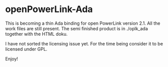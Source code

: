 # openPowerLink-Ada

This is becoming a thin Ada binding for open PowerLink version 2.1.
All the work files are still present. The semi finished product is in ./oplk_ada together with the HTML doku.

I have not sorted the licensing issue yet. For the time being consider it to be licensed under GPL.

Enjoy!
